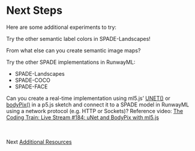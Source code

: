 # Next Steps
Here are some additional experiments to try:

Try the other semantic label colors in SPADE-Landscapes!

From what else can you create semantic image maps? 

Try the other SPADE implementations in RunwayML:<br>
* SPADE-Landscapes
* SPADE-COCO
* SPADE-FACE

Can you create a real-time implementation using ml5.js’ [UNET()](https://ml5js.org/reference/api-UNET/) or [bodyPix()](https://ml5js.org/reference/api-BodyPix/) in a p5.js sketch and connect it to a SPADE model in RunwayML using a network protocol (e.g. HTTP or Sockets)? Reference video: [The Coding Train: Live Stream #184: uNet and BodyPix with ml5.js](https://www.youtube.com/watch?v=jKHgVdyC55M)

<br></br>
Next [Additional Resources](https://github.com/ellennickles/painting-landscapes-with-the-body/blob/master/outline/08-additional-resources.md)
